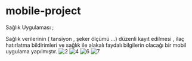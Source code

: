 # mobile-project
Sağlık Uygulaması  ;

Sağlık verilerinin ( tansiyon , şeker ölçümü ...) düzenli kayıt edilmesi , ilaç hatırlatma bildirimleri ve sağlık ile alakalı faydalı bilgilerin olacağı bir mobil uygulama yapılmıştır.
![2](https://github.com/Tugcerbetci/mobile-project/assets/95607055/a259cb07-4f21-47a6-b04b-dbd0a542a935)
![4](https://github.com/Tugcerbetci/mobile-project/assets/95607055/40ead4d2-7529-4749-b7d4-bb6a20b45eb5)
![6](https://github.com/Tugcerbetci/mobile-project/assets/95607055/bf140472-4118-4fce-86db-15a76a4ccec6)
![7](https://github.com/Tugcerbetci/mobile-project/assets/95607055/9fdcfb2d-99b5-4fa5-a28a-54987eeeca74)
